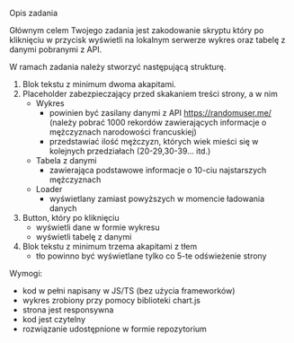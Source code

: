 Opis zadania

Głównym celem Twojego zadania jest zakodowanie skryptu który po kliknięciu w przycisk wyświetli na lokalnym serwerze wykres oraz tabelę z danymi pobranymi z API.

W ramach zadania należy stworzyć następującą strukturę.
1. Blok tekstu z minimum dwoma akapitami.
2. Placeholder zabezpieczający przed skakaniem treści strony, a w nim
    - Wykres
        - powinien być zasilany danymi z API https://randomuser.me/ (należy pobrać 1000 rekordów zawierających informacje o mężczyznach narodowości francuskiej)
        - przedstawiać ilość mężczyzn, których wiek mieści się w kolejnych przedziałach (20-29,30-39… itd.)
    - Tabela z danymi
        - zawierająca podstawowe informacje o 10-ciu najstarszych mężczyznach
    - Loader
        - wyświetlany zamiast powyższych w momencie ładowania danych
3. Button, który po kliknięciu
    - wyświetli dane w formie wykresu
    - wyświetli tabelę z danymi
4. Blok tekstu z minimum trzema akapitami z tłem
    - tło powinno być wyświetlane tylko co 5-te odświeżenie strony

Wymogi:
- kod w pełni napisany w JS/TS (bez użycia frameworków)
- wykres zrobiony przy pomocy biblioteki chart.js
- strona jest responsywna
- kod jest czytelny
- rozwiązanie udostępnione w formie repozytorium